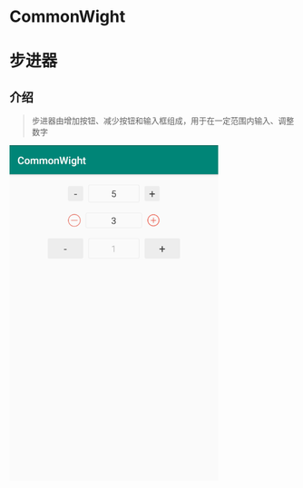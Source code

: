 # CommonWight
# 步进器

## 介绍
> 步进器由增加按钮、减少按钮和输入框组成，用于在一定范围内输入、调整数字

![image](https://github.com/zhijinjin/CommonWight/blob/master/imgs/200828154938.png)
